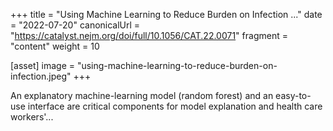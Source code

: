 +++
title = "Using Machine Learning to Reduce Burden on Infection ..."
date = "2022-07-20"
canonicalUrl = "https://catalyst.nejm.org/doi/full/10.1056/CAT.22.0071"
fragment = "content"
weight = 10

[asset]
    image = "using-machine-learning-to-reduce-burden-on-infection.jpeg"
+++

An explanatory machine-learning model (random forest) and an easy-to-use 
interface are critical components for model explanation and health care 
workers'...
